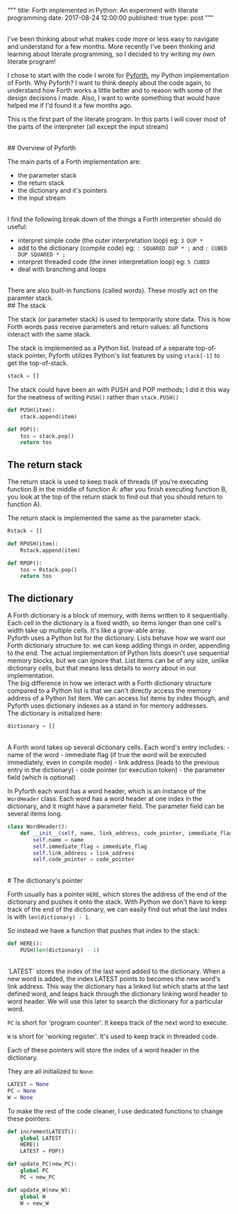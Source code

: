 """
title: Forth implemented in Python: An experiment with literate programming
date: 2017-08-24 12:00:00
published: true
type: post
"""

<br>
I've been thinking about what makes code more or less easy to navigate and understand for a few months.  More recently I've been thinking and learning about literate programming, so I decided to try writing my own literate program! 

I chose to start with the code I wrote for [Pyforth](https://github.com/Nasreen123/Pyforth), my Python implementation of Forth.  Why Pyforth?  I want to think deeply about the code again, to understand how Forth works a little better and to reason with some of the design decisions I made.  Also, I want to write something that would have helped me if I'd found it a few months ago.

This is the first part of the literate program.  In this parts I will cover most of the parts of the interpreter (all except the input stream)

<br>
## Overview of Pyforth

The main parts of a Forth implementation are:

- the parameter stack
- the return stack
- the dictionary and it's pointers
- the input stream

<br>
I find the following break down of the things a Forth interpreter should do useful:

- interpret simple code (the outer interpretation loop) eg: ```3 DUP *```
- add to the dictionary (compile code) eg: ```: SQUARED DUP * ;``` and ```: CUBED DUP SQUARED * ;```
- interpret threaded code (the inner interpretation loop) eg: ```5 CUBED```
- deal with branching and loops

<br>
There are also built-in functions (called words).  These mostly act on the paramter stack.

<br>
## The stack

The stack (or parameter stack) is used to temporarily store data.  This is how Forth words pass receive parameters and return values: all functions interact with the same stack.

The stack is implemented as a Python list.  Instead of a separate top-of-stack pointer, Pyforth utilizes Python's list features by using ```stack[-1]``` to get the top-of-stack.

```python
stack = []
```

The stack could have been an with PUSH and POP methods; I did it this way for the neatness of writing ```PUSH()``` rather than `stack.PUSH()`

```python
def PUSH(item):
    stack.append(item)

def POP():
    tos = stack.pop()
    return tos
```


## The return stack

The return stack is used to keep track of threads (if you're executing function B in the middle of function A: after you finish executing function B, you look at the top of the return stack to find out that you should return to function A). 

The return stack is implemented the same as the parameter stack. 

```python
Rstack = []

def RPUSH(item):
    Rstack.append(item)

def RPOP():
    tos = Rstack.pop()
    return tos
```


## The dictionary

A Forth dictionary is a block of memory, with items written to it sequentially.  Each cell in the dictionary is a fixed width, so items longer than one cell's width take up multiple cells.  It's like a grow-able array.
<br>
Pyforth uses a Python list for the dictionary.  Lists behave how we want our Forth dictionary structure to: we can keep adding things in order,  appending to the end.  The actual implementation of Python lists doesn't use sequential memory blocks, but we can ignore that.  List items can be of any size, unlike dictionary cells, but that means less details to worry about in our implementation. 
<br>
The big difference in how we interact with a Forth dictionary structure compared to a Python list is that we can't directly access the memory address of a Python list item.  We can access list items by index though, and Pyforth uses dictionary indexes as a stand in for memory addresses.
<br>
The dictionary is initialized here:

```python
dictionary = []
```
<br>
A Forth word takes up several dictionary cells.  Each word's entry includes:
- name of the word
- immediate flag (if true the word will be executed immediately, even in compile mode)
- link address (leads to the previous entry in the dictionary)
- code pointer (or execution token)
- the parameter field (which is optional)

In Pyforth each word has a word header, which is an instance of the `WordHeader`
class.  Each word has a word header at one index in the dictionary, and it might have a parameter field.  The parameter field can be several items long. 

```python
class WordHeader():
    def __init__(self, name, link_address, code_pointer, immediate_flag=0):
        self.name = name
        self.immediate_flag = immediate_flag
        self.link_address = link_address
        self.code_pointer = code_pointer

```

<br>
# The dictionary's pointer

Forth usually has a pointer `HERE`, which stores the address of the end of the dictionary and pushes it onto the stack.  With Python we don't have to keep track of the end of the dictionary, we can easily find out what the last index is with `len(dictionary) - 1`.
<br>

So instead we have a function that pushes that index to the stack:

```python
def HERE():
    PUSH(len(dictionary) - 1)

```
<br>
`LATEST` stores the index of the last word added to the dictionary. 
When a new word is added, the index LATEST points to becomes the new word's link address.  This way
the dictionary has a linked list which starts at the last defined word, and leaps back through the dictionary linking word header to word header.  We will use this later to search the dictionary for a particular word.

`PC` is short for 'program counter'.  It keeps track of the next word to execute.

`W` is short for 'working register'.  It's used to keep track in threaded code.

Each of these pointers will store the index of a word header in the dictionary.

They are all initialized to `None`:

```python
LATEST = None
PC = None
W = None
```

To make the rest of the code cleaner, I use dedicated functions to change these pointers:

```python
def incrementLATEST():
    global LATEST
    HERE()
    LATEST = POP()

def update_PC(new_PC):
    global PC
    PC = new_PC

def update_W(new_W):
    global W
    W = new_W
```
<br><br><br>
